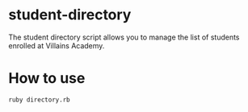 # student-directory #

The student directory script allows you to manage the list of students enrolled at Villains Academy.

# How to use ##

```shell
ruby directory.rb
```
